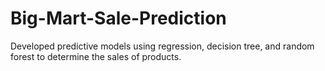 # Big-Mart-Sale-Prediction
Developed predictive models using regression, decision tree, and random forest to determine the sales of products.
